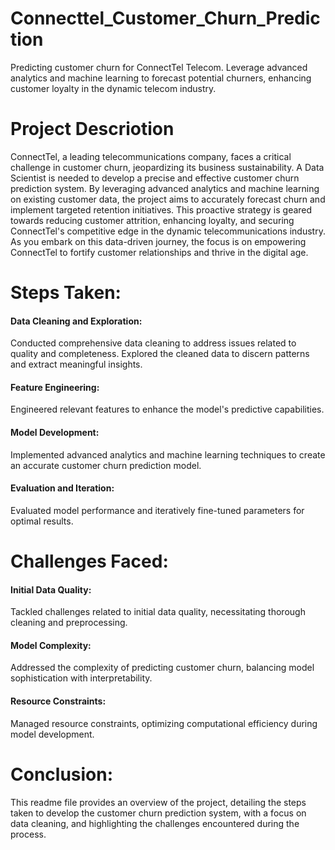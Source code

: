 # Connecttel_Customer_Churn_Prediction
Predicting customer churn for ConnectTel Telecom. Leverage advanced analytics and machine learning to forecast potential churners, enhancing customer loyalty in the dynamic telecom industry.

# Project Descriotion
ConnectTel, a leading telecommunications company, faces a critical challenge in customer churn, jeopardizing its business sustainability. A  Data Scientist is needed to develop a precise and effective customer churn prediction system. By leveraging advanced analytics and machine learning on existing customer data, the project aims to accurately forecast churn and implement targeted retention initiatives.
This proactive strategy is geared towards reducing customer attrition, enhancing loyalty, and securing ConnectTel's competitive edge in the dynamic telecommunications industry. As you embark on this data-driven journey, the focus is on empowering ConnectTel to fortify customer relationships and thrive in the digital age.

# Steps Taken:
#### Data Cleaning and Exploration:
Conducted comprehensive data cleaning to address issues related to quality and completeness.
Explored the cleaned data to discern patterns and extract meaningful insights.

#### Feature Engineering:
Engineered relevant features to enhance the model's predictive capabilities.

#### Model Development:
Implemented advanced analytics and machine learning techniques to create an accurate customer churn prediction model.

#### Evaluation and Iteration:
Evaluated model performance and iteratively fine-tuned parameters for optimal results. 

# Challenges Faced:

#### Initial Data Quality:
Tackled challenges related to initial data quality, necessitating thorough cleaning and preprocessing.

#### Model Complexity:
Addressed the complexity of predicting customer churn, balancing model sophistication with interpretability.

#### Resource Constraints:
Managed resource constraints, optimizing computational efficiency during model development.

# Conclusion:
This readme file provides an overview of the project, detailing the steps taken to develop the customer churn prediction system, with a focus on data cleaning, and highlighting the challenges encountered during the process.
